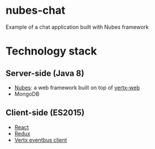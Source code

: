 # nubes-chat
Example of a chat application built with Nubes framework

# Technology stack

## Server-side (Java 8)

* [Nubes](http://github.com/aesteve/nubes): a web framework built on top of [vertx-web](https://github.com/vert-x3/vertx-web)
* MongoDB

## Client-side (ES2015)

* [React](https://facebook.github.io/react/)
* [Redux](https://github.com/rackt/redux)
* [Vertx eventbus client](https://www.npmjs.com/package/vertx3-eventbus-client)
